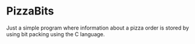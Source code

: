 # PizzaBits
Just a simple program where information about a pizza order is stored by using bit packing using the C language.
